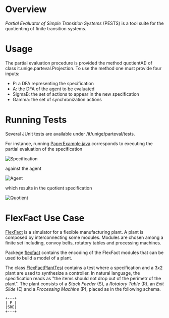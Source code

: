 # Overview

*Partial Evaluator of Simple Transition Systems* (PESTS) is a tool suite for the quotienting of finite transition systems.

# Usage

The partial evaluation procedure is provided the method quotientA() of class it.unige.parteval.Projection.
To use the method one must provide four inputs:
- P: a DFA representing the specification 
- A: the DFA of the agent to be evaluated
- SigmaB: the set of actions to appear in the new specification
- Gamma: the set of synchronization actions

# Running Tests

Several JUnit tests are available under /it/unige/parteval/tests.

For instance, running [PaperExample.java](https://github.com/SCPTeam/pests/blob/master/src/it/unige/parteval/Test/PaperExample.java) corresponds to executing the partial evaluation of the specification

![Specification](https://github.com/SCPTeam/pests/blob/master/fig/P.png)

against the agent

![Agent](https://github.com/SCPTeam/pests/blob/master/fig/A.png)

which results in the quotient specification

![Quotient](https://github.com/SCPTeam/pests/blob/master/fig/PA.png)

# FlexFact Use Case

[FlexFact](http://www.rt.eei.uni-erlangen.de/FGdes/productionline.html) is a simulator for a flexible manufacturing plant.
A plant is composed by interconnecting some modules.
Modules are chosen among a finite set including, convoy belts, rotatory tables and processing machines.

Packege [flexfact](https://github.com/SCPTeam/pests/tree/master/src/it/unige/parteval/test/flexfact) contains the encoding of the FlexFact modules that can be used to build a model of a plant.

The class [FlexFactPlantTest](https://github.com/SCPTeam/pests/tree/master/src/it/unige/parteval/test/flexfact/FlexFactPlantTest.java) contains a test where a specification and a 3x2 plant are used to synthesize a controller.
In natural language, the specification reads as "the items should not drop out of the perimetr of the plant".
The plant consists of a *Stack Feeder* (S), a *Rotatory Table* (R), an *Exit Slide* (E) and a *Processing Machine* (P), placed as in the following schema.

```
+---+
| P |
|SRE| 
+---+
```